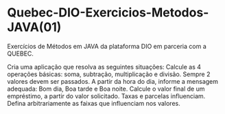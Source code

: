 # Quebec-DIO-Exercicios-Metodos-JAVA(01)
Exercícios de Métodos em JAVA da plataforma DIO em parceria com a QUEBEC.

Cria uma aplicação que resolva as seguintes situações:
Calcule as 4 operações básicas: soma, subtração, multiplicação e divisão. Sempre 2 valores devem ser passados.
A partir da hora do dia, informe a mensagem adequada: Bom dia, Boa tarde e Boa noite.
Calcule o valor final de um empréstimo, a partir do valor solicitado. Taxas e parcelas influenciam.
Defina arbitrariamente as faixas que influenciam nos valores.
